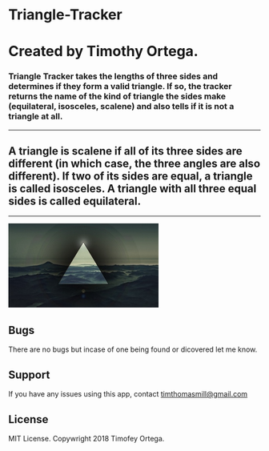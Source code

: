 # Triangle-Tracker
# Created by Timothy Ortega.
### Triangle Tracker takes the lengths of three sides and determines if they form a valid triangle. If so, the tracker returns the name of the kind of triangle the sides make (equilateral, isosceles, scalene) and also tells if it is not a triangle at all.
------------------------------------------
## A triangle is scalene if all of its three sides are different (in which case, the three angles are also different). If two of its sides are equal, a triangle is called isosceles. A triangle with all three equal sides is called equilateral.

------------------------------------------
![Triangle](https://github.com/TimofeyTTT/triangle-tracker/blob/master/triangle.jpg)
## Bugs
There are no bugs but incase of one being found or dicovered let me know.

## Support
If you have any issues using this app, contact timthomasmill@gmail.com

## License
MIT License. Copywright 2018 Timofey Ortega.


